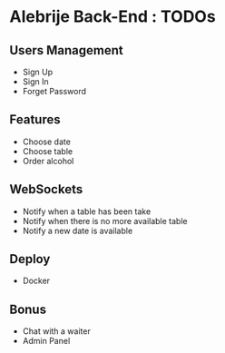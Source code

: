 # Alebrije Back-End : TODOs

## Users Management
* Sign Up
* Sign In
* Forget Password

## Features
* Choose date
* Choose table
* Order alcohol

## WebSockets
* Notify when a table has been take
* Notify when there is no more available table
* Notify a new date is available

## Deploy
* Docker

## Bonus
* Chat with a waiter
* Admin Panel
